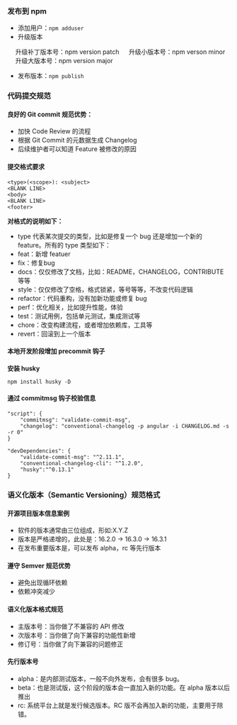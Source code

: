 ### 发布到 npm

- 添加用户：`npm adduser`
- 升级版本

&emsp; 升级补丁版本号：npm version patch
&emsp; 升级小版本号：npm verson minor
&emsp; 升级大版本号：npm version major

- 发布版本：`npm publish`

### 代码提交规范

#### 良好的 Git commit 规范优势：

- 加快 Code Review 的流程
- 根据 Git Commit 的元数据生成 Changelog
- 后续维护者可以知道 Feature 被修改的原因

#### 提交格式要求

~~~
<type>(<scope>): <subject>
<BLANK LINE>
<body>
<BLANK LINE>
<footer>
~~~

**对格式的说明如下：**
- type 代表某次提交的类型，比如是修复一个 bug 还是增加一个新的 feature。所有的 type 类型如下：
- feat：新增 featuer
- fix：修复bug
- docs：仅仅修改了文档，比如：README，CHANGELOG，CONTRIBUTE 等等
- style：仅仅修改了空格，格式锁紧，等号等等，不改变代码逻辑
- refactor：代码重构，没有加新功能或修复 bug
- perf：优化相关，比如提升性能，体验
- test：测试用例，包括单元测试，集成测试等
- chore：改变构建流程，或者增加依赖库，工具等
- revert：回滚到上一个版本

#### 本地开发阶段增加 precommit 钩子

**安装 husky**

~~~
npm install husky -D
~~~

#### 通过 commitmsg 钩子校验信息

~~~
"script": {
    "commitmsg": "validate-commit-msg",
    "changelog": "conventional-changelog -p angular -i CHANGELOG.md -s -r 0"
}

"devDependencies": {
    "validate-commit-msg": "^2.11.1",
    "conventional-changelog-cli": "^1.2.0",
    "husky":"^0.13.1"
}
~~~


### 语义化版本（Semantic Versioning）规范格式

#### 开源项目版本信息案例

- 软件的版本通常由三位组成，形如:X.Y.Z
- 版本是严格递增的，此处是：16.2.0 -> 16.3.0 -> 16.3.1
- 在发布重要版本是，可以发布 alpha，rc 等先行版本

#### 遵守 Semver 规范优势

- 避免出现循环依赖
- 依赖冲突减少

#### 语义化版本格式规范

- 主版本号：当你做了不兼容的 API 修改
- 次版本号：当你做了向下兼容的功能性新增
- 修订号：当你做了向下兼容的问题修正

#### 先行版本号

- alpha：是内部测试版本，一般不向外发布，会有很多 bug。
- beta：也是测试版，这个阶段的版本会一直加入新的功能。在 alpha 版本以后推出
- rc: 系统平台上就是发行候选版本。RC 版不会再加入新的功能，主要用于除错。